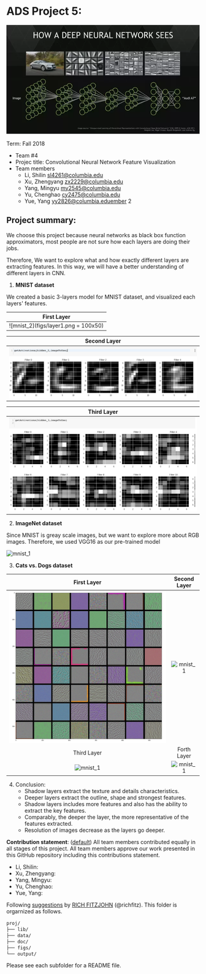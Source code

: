 # ADS Project 5: 

![img](figs/cnn_filters.png)

Term: Fall 2018

+ Team #4
+ Projec title: Convolutional Neural Network Feature Visualization
+ Team members
	+ Li, Shilin sl4261@columbia.edu
	+ Xu, Zhengyang zx2229@columbia.edu
	+ Yang, Mingyu my2545@columbia.edu
	+ Yu, Chenghao cy2475@columbia.edu
	+ Yue, Yang yy2826@columbia.eduember 2
	
## Project summary:

We choose this project because neural networks as black box function approximators, most people are not sure how each layers are doing their jobs. 

Therefore, We want to explore what and how exactly different layers are extracting features. In this way, we will have a better understanding of different layers in CNN.

1. **MNIST dataset**

We created a basic 3-layers model for MNIST dataset, and visualized each layers' features.

First Layer |
:-------------------------:|
![mnist_2](figs/layer1.png = 100x50)|

Second Layer|
:-------------------------:|
![mnist_3](figs/layer2.png)|

Third Layer|
:-------------------------:|
![mnist_4](figs/layer3.png)|


2. **ImageNet dataset**

Since MNIST is greay scale images, but we want to explore more about RGB images. Therefore, we used VGG16 as our pre-trained model

![mnist_1](figs/)

3. **Cats vs. Dogs dataset**

First Layer             |  Second Layer
:-------------------------:|:-------------------------:
![mnist_1](figs/cat_layer1.png)  |  ![mnist_1](figs/cat_layer2.png)
Third Layer             |  Forth Layer
![mnist_1](figs/cat_layer3.png)  | ![mnist_1](figs/cat_layer4.png)

4. Conclusion:
	+ Shadow layers extract the texture and details characteristics.
	+ Deeper layers extract the outline, shape and strongest features.
	+ Shadow layers includes more features and also has the ability to extract the key features.
	+ Comparably, the deeper the layer, the more representative of the features extracted.
	+ Resolution of images decrease as the layers go deeper.


**Contribution statement**: ([default](doc/a_note_on_contributions.md)) All team members contributed equally in all stages of this project. All team members approve our work presented in this GitHub repository including this contributions statement. 

* Li, Shilin:
* Xu, Zhengyang:
* Yang, Mingyu:
* Yu, Chenghao:
* Yue, Yang: 

Following [suggestions](http://nicercode.github.io/blog/2013-04-05-projects/) by [RICH FITZJOHN](http://nicercode.github.io/about/#Team) (@richfitz). This folder is orgarnized as follows.

```
proj/
├── lib/
├── data/
├── doc/
├── figs/
└── output/
```

Please see each subfolder for a README file.
